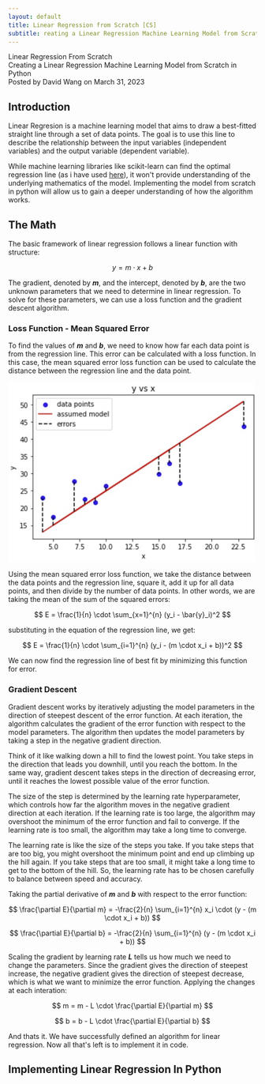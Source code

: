 ```yaml
---
layout: default
title: Linear Regression from Scratch [CS]
subtitle: reating a Linear Regression Machine Learning Model from Scratch in Python
---
```


<script type="text/javascript" async src='https://cdnjs.cloudflare.com/ajax/libs/mathjax/2.7.2/MathJax.js?config=TeX-MML-AM_CHTML'></script>

<script type="text/x-mathjax-config">
  MathJax.Hub.Config({ TeX: { extensions: ["color.js"] }});
</script>

<div markdown="1" class="container">

<div class="postTitle"> Linear Regression From Scratch </div>
<div class="desc"> Creating a Linear Regression Machine Learning Model from Scratch in Python </div>
<div class="postDate"> Posted by David Wang on March 31, 2023 </div>

## Introduction

Linear Regresion is a machine learning model that aims to draw a best-fitted straight line through a set of data points. The goal is to use this line to describe the relationship between the input variables (independent variables) and the output variable (dependent variable). 

While machine learning libraries like scikit-learn can find the optimal regression line (as i have used [here](https://github.com/davidw102403/linear_regression_scikit)), it won't provide understanding of the underlying mathematics of the model. Implementing the model from scratch in python will allow us to gain a deeper understanding of how the algorithm works. 

## The Math

The basic framework of linear regression follows a linear function with structure:

$$
y = m \cdot x + b
$$

The gradient, denoted by __*m*__, and the intercept, denoted by __*b*__, are the two unknown parameters that we need to determine in linear regression. To solve for these parameters, we can use a loss function and the gradient descent algorithm.

### Loss Function - Mean Squared Error

To find the values of __*m*__ and __*b*__, we need to know how far each data point is from the regression line. This error can be calculated with a loss function. In this case, the mean squared error loss function can be used to calculate the distance between the regression line and the data point.

![Alt text](../images/error.png)

Using the mean squared error loss function, we take the distance between the data points and the regression line, square it, add it up for all data points, and then divide by the number of data points. In other words, we are taking the mean of the sum of the squared errors: 

$$
E = \frac{1}{n} \cdot \sum_{x=1}^{n} (y_i - \bar{y}_i)^2
$$

substituting in the equation of the regression line, we get:

$$
E = \frac{1}{n} \cdot \sum_{i=1}^{n} (y_i - (m \cdot x_i + b))^2
$$

We can now find the regression line of best fit by minimizing this function for error.

### Gradient Descent 

Gradient descent works by iteratively adjusting the model parameters in the direction of steepest descent of the error function. At each iteration, the algorithm calculates the gradient of the error function with respect to the model parameters. The algorithm then updates the model parameters by taking a step in the negative gradient direction.

Think of it like walking down a hill to find the lowest point. You take steps in the direction that leads you downhill, until you reach the bottom. In the same way, gradient descent takes steps in the direction of decreasing error, until it reaches the lowest possible value of the error function.

The size of the step is determined by the learning rate hyperparameter, which controls how far the algorithm moves in the negative gradient direction at each iteration. If the learning rate is too large, the algorithm may overshoot the minimum of the error function and fail to converge. If the learning rate is too small, the algorithm may take a long time to converge.

The learning rate is like the size of the steps you take. If you take steps that are too big, you might overshoot the minimum point and end up climbing up the hill again. If you take steps that are too small, it might take a long time to get to the bottom of the hill. So, the learning rate has to be chosen carefully to balance between speed and accuracy.

Taking the partial derivative of __*m*__ and __*b*__ with respect to the error function: 

$$ 
\frac{\partial E}{\partial m} = -\frac{2}{n} \sum_{i=1}^{n} x_i \cdot (y - (m \cdot x_i + b))
$$

$$ 
\frac{\partial E}{\partial b} = -\frac{2}{n} \sum_{i=1}^{n} (y - (m \cdot x_i + b))
$$

Scaling the gradient by learning rate __*L*__ tells us how much we need to change the parameters. Since the gradient gives the direction of steepest increase, the negative gradient gives the direction of steepest decrease, which is what we want to minimize the error function. Applying the changes at each interation: 

$$
m = m - L \cdot \frac{\partial E}{\partial m}
$$

$$
b = b - L \cdot \frac{\partial E}{\partial b}
$$

And thats it. We have successfully defined an algorithm for linear regression. Now all that's left is to implement it in code. 

## Implementing Linear Regression In Python









